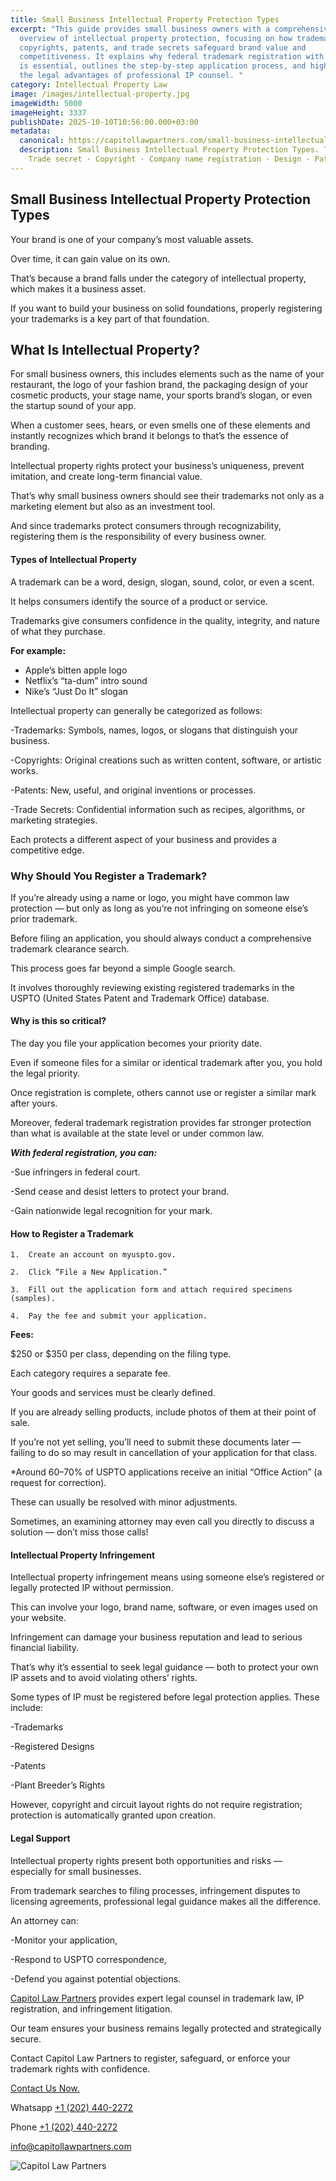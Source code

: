 ```yaml
---
title: Small Business Intellectual Property Protection Types
excerpt: "This guide provides small business owners with a comprehensive
  overview of intellectual property protection, focusing on how trademarks,
  copyrights, patents, and trade secrets safeguard brand value and
  competitiveness. It explains why federal trademark registration with the USPTO
  is essential, outlines the step-by-step application process, and highlights
  the legal advantages of professional IP counsel. "
category: Intellectual Property Law
image: /images/intellectual-property.jpg
imageWidth: 5000
imageHeight: 3337
publishDate: 2025-10-10T10:56:00.000+03:00
metadata:
  canonical: https://capitollawpartners.com/small-business-intellectual-property-protection-types
  description: Small Business Intellectual Property Protection Types. Trade mark ·
    Trade secret · Copyright · Company name registration · Design · Patent.
---
```

## Small Business Intellectual Property Protection Types



Your brand is one of your company’s most valuable assets.

Over time, it can gain value on its own.

That’s because a brand falls under the category of intellectual property, which makes it a business asset.

If you want to build your business on solid foundations, properly registering your trademarks is a key part of that foundation.

## What Is Intellectual Property?

For small business owners, this includes elements such as the name of your restaurant, the logo of your fashion brand, the packaging design of your cosmetic products, your stage name, your sports brand’s slogan, or even the startup sound of your app.

When a customer sees, hears, or even smells one of these elements and instantly recognizes which brand it belongs to that’s the essence of branding.



Intellectual property rights protect your business’s uniqueness, prevent imitation, and create long-term financial value.

That’s why small business owners should see their trademarks not only as a marketing element but also as an investment tool.

And since trademarks protect consumers through recognizability, registering them is the responsibility of every business owner.



#### Types of Intellectual Property

A trademark can be a word, design, slogan, sound, color, or even a scent.

It helps consumers identify the source of a product or service.

Trademarks give consumers confidence in the quality, integrity, and nature of what they purchase.

**For example:**

* Apple’s bitten apple logo
* Netflix’s “ta-dum” intro sound
* Nike’s “Just Do It” slogan



Intellectual property can generally be categorized as follows:

\-Trademarks: Symbols, names, logos, or slogans that distinguish your business.

\-Copyrights: Original creations such as written content, software, or artistic works.

\-Patents: New, useful, and original inventions or processes.

\-Trade Secrets: Confidential information such as recipes, algorithms, or marketing strategies.

Each protects a different aspect of your business and provides a competitive edge.



### Why Should You Register a Trademark?

If you’re already using a name or logo, you might have common law protection — but only as long as you’re not infringing on someone else’s prior trademark.

Before filing an application, you should always conduct a comprehensive trademark clearance search.

This process goes far beyond a simple Google search.

It involves thoroughly reviewing existing registered trademarks in the USPTO (United States Patent and Trademark Office) database.



#### Why is this so critical?

The day you file your application becomes your priority date.

Even if someone files for a similar or identical trademark after you, you hold the legal priority.

Once registration is complete, others cannot use or register a similar mark after yours.

Moreover, federal trademark registration provides far stronger protection than what is available at the state level or under common law.



***With federal registration, you can:***

\-Sue infringers in federal court.

\-Send cease and desist letters to protect your brand.

\-Gain nationwide legal recognition for your mark.



#### How to Register a Trademark

	1.	Create an account on myuspto.gov.

	2.	Click “File a New Application.”

	3.	Fill out the application form and attach required specimens (samples).

	4.	Pay the fee and submit your application.



**Fees:**

$250 or $350 per class, depending on the filing type.

Each category requires a separate fee.



Your goods and services must be clearly defined.

If you are already selling products, include photos of them at their point of sale.

If you’re not yet selling, you’ll need to submit these documents later — failing to do so may result in cancellation of your application for that class.



\*Around 60–70% of USPTO applications receive an initial “Office Action” (a request for correction).

These can usually be resolved with minor adjustments.

Sometimes, an examining attorney may even call you directly to discuss a solution — don’t miss those calls!



#### Intellectual Property Infringement

Intellectual property infringement means using someone else’s registered or legally protected IP without permission.

This can involve your logo, brand name, software, or even images used on your website.

Infringement can damage your business reputation and lead to serious financial liability.

That’s why it’s essential to seek legal guidance — both to protect your own IP assets and to avoid violating others’ rights.

Some types of IP must be registered before legal protection applies. These include:

\-Trademarks

\-Registered Designs

\-Patents

\-Plant Breeder’s Rights

However, copyright and circuit layout rights do not require registration; protection is automatically granted upon creation.



#### Legal Support

Intellectual property rights present both opportunities and risks — especially for small businesses.

From trademark searches to filing processes, infringement disputes to licensing agreements, professional legal guidance makes all the difference.



An attorney can:

\-Monitor your application,

\-Respond to USPTO correspondence,

\-Defend you against potential objections.



[Capitol Law Partners](https://capitollawpartners.com/) provides expert legal counsel in trademark law, IP registration, and infringement litigation.

Our team ensures your business remains legally protected and strategically secure.

Contact Capitol Law Partners to register, safeguard, or enforce your trademark rights with confidence.

[Contact Us Now.](https://capitollawpartners.com/contact)

[](https://api.whatsapp.com/send/?phone=12024402272&text&type=phone_number&app_absent=0)Whatsapp [+1 (202) 440-2272](https://api.whatsapp.com/send/?phone=12024402272&text&type=phone_number&app_absent=0)

[](https://api.whatsapp.com/send/?phone=12024402272&text&type=phone_number&app_absent=0)Phone [+1 (202) 440-2272](tel:+12024402272)

[info@capitollawpartners.com](mailto:info@capitollawpartners.com)

[](mailto:info@capitollawpartners.com)

![](/images/43ff11f8-bfc3-40f3-a65e-da5d9e294acf.jpeg "Capitol Law Partners")
